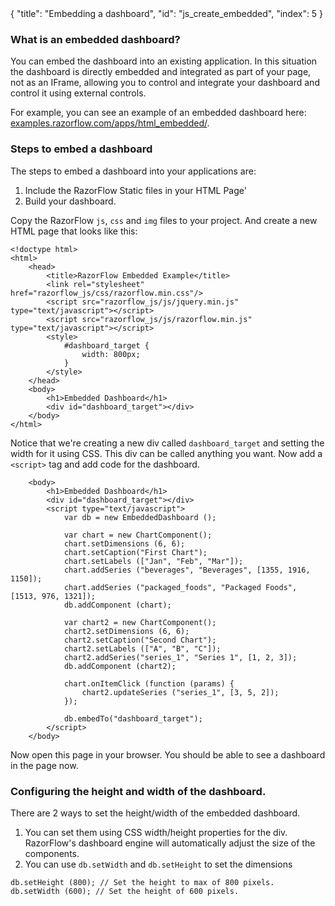 <meta>
{
    "title": "Embedding a dashboard",
    "id": "js_create_embedded",
    "index": 5
}
</meta>


### What is an embedded dashboard?

You can embed the dashboard into an existing application. In this situation the dashboard is directly embedded and integrated as part of your page, not as an IFrame, allowing you to control and integrate your dashboard and control it using external controls.

For example, you can see an example of an embedded dashboard here: [examples.razorflow.com/apps/html_embedded/](http://examples.razorflow.com/apps/html_embedded/). 

### Steps to embed a dashboard

The steps to embed a dashboard into your applications are:

1. Include the RazorFlow Static files in your HTML Page'
2. Build your dashboard.

Copy the RazorFlow `js`, `css` and `img` files to your project. And create a new HTML page that looks like this:

~~~
<!doctype html>
<html>
	<head>
		<title>RazorFlow Embedded Example</title>
		<link rel="stylesheet" href="razorflow_js/css/razorflow.min.css"/>
		<script src="razorflow_js/js/jquery.min.js" type="text/javascript"></script>
		<script src="razorflow_js/js/razorflow.min.js" type="text/javascript"></script>
		<style>
			#dashboard_target {
				width: 800px;
			}
		</style>
	</head>
	<body>
		<h1>Embedded Dashboard</h1>
		<div id="dashboard_target"></div>
	</body>
</html>
~~~

Notice that we're creating a new div called `dashboard_target` and setting the width for it using CSS. This div can be called anything you want. Now add a `<script>` tag and add code for the dashboard.

~~~
	<body>
		<h1>Embedded Dashboard</h1>
		<div id="dashboard_target"></div>
		<script type="text/javascript">
			var db = new EmbeddedDashboard ();

			var chart = new ChartComponent();
			chart.setDimensions (6, 6);
			chart.setCaption("First Chart");	
			chart.setLabels (["Jan", "Feb", "Mar"]);
			chart.addSeries ("beverages", "Beverages", [1355, 1916, 1150]);
			chart.addSeries ("packaged_foods", "Packaged Foods", [1513, 976, 1321]);
			db.addComponent (chart);

			var chart2 = new ChartComponent();
			chart2.setDimensions (6, 6);
			chart2.setCaption("Second Chart");	
			chart2.setLabels (["A", "B", "C"]);
			chart2.addSeries("series_1", "Series 1", [1, 2, 3]);
			db.addComponent (chart2);

			chart.onItemClick (function (params) {
				chart2.updateSeries ("series_1", [3, 5, 2]);
			});

			db.embedTo("dashboard_target");
		</script>
	</body>
~~~

Now open this page in your browser. You should be able to see a dashboard in the page now.

### Configuring the height and width of the dashboard.

There are 2 ways to set the height/width of the embedded dashboard.

1. You can set them using CSS width/height properties for the div. RazorFlow's dashboard engine will automatically adjust the size of the components.
2. You can use `db.setWidth` and `db.setHeight` to set the dimensions

~~~
db.setHeight (800); // Set the height to max of 800 pixels.
db.setWidth (600); // Set the height of 600 pixels.
~~~

